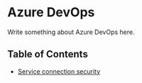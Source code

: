 # Azure DevOps

Write something about Azure DevOps here.

## Table of Contents

- [Service connection security](./service-connection-security.md)
